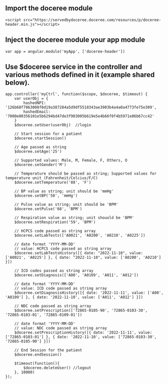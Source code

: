 ## Import the doceree module
	<script src="https://servedbydoceree.doceree.com/resources/p/doceree-header.min.js"></script>

## Inject the doceree module your app module 
	var app = angular.module('myApp', ['doceree-header'])

## Use $doceree service in the controller and various methods defined in it (example shared below).
	app.controller('myCtrl', function($scope, $doceree, $timeout) {
	    var userObj = {
	        hashedNPI: '126b68f7863008f0d19a387284a5d9df5518343ae3903b4a4a0a4773fe75e309',
	        hashedEmail: '7000e00356101e5b6294bd47de3f903005b619e5e4b66f0f4b5971e86b67cc42'
	    }
    	$doceree.setUser(userObj)  //login

		// Start session for a patient
		$doceree.startSession()

		// Age passed as string 
		$doceree.setAge('25')

		// Supported values: Male, M, Female, F, Others, O
		$doceree.setGender('M')

		// Temperature should be passed as string; Supported values for temperature unit (Fahrenheit/Celcius/F/C)
		$doceree.setTemperature('88', 'F')

		// BP value as string; unit should be 'mmHg' 
		$doceree.setBP('58', 'mmHg')

		// Pulse value as string; unit should be 'BPM'    
		$doceree.setPulse('68', 'BPM')

		// Respiration value as string; unit shouold be 'BPM'
		$doceree.setRespiration('59', 'BPM')

		// HCPCS code passed as string array
		$doceree.setLabTests(['A0021', 'A0200', 'A0210', 'A0225'])

		// date format 'YYYY-MM-DD'
		// value: HCPCS code passed as string array
		$doceree.setLabTestsHistory([{ date: "2022-11-10", value: ['A0021', 'A0225'] }, { date: "2022-11-10", value: ['A0200', 'A0210'] }])

		// ICD codes passed as string array
		$doceree.setDiagnosis(['A00', 'A0109', 'A011', 'A012'])

		// date format 'YYYY-MM-DD'
		// value: ICD code passed as string array
		$doceree.setDiagnosisHistory([{ date: '2022-11-11', value: ['A00', 'A0109'] }, { date: '2022-11-10', value: ['A011', 'A012'] }])

		// NDC code passed as string array
		$doceree.setPrescription(['72865-0105-90', '72865-0103-30', '72865-0103-01', '72865-0109-01'])

		// date format 'YYYY-MM-DD'
		// value: NDC code passed as string array
		$doceree.setPrescriptionHistory([{ date: '2022-11-11', value: ['72865-0103-01'] }, { date: '2022-11-10', value: ['72865-0103-30', '72865-0105-90'] }])

		// End Session for the patient
		$doceree.endSession()

	    $timeout(function(){
	        $doceree.deleteUser() //logout
	    }, 10000)
	});




